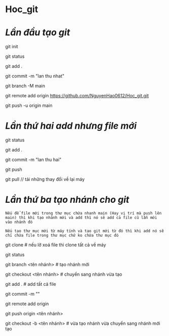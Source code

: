 # Hoc_git

# *Lần đầu tạo git*

git init

git status

git add .

git commit -m "lan thu nhat"

git branch -M main

git remote add origin https://github.com/NguyenHao0612/Hoc_git.git

git push -u origin main
 
# *Lần thứ hai add nhưng file mới*

git status

git add .
 
git commit -m "lan thu hai"

git push

git pull // tải những thay đổi về lại máy

# *Lần thứ ba tạo nhánh cho git*
`Nếu để file mới trong thư mục chứa nhanh main (Hay vị trí mà push lên main) thì khi tạo nhánh mới và add thì nó sẽ add cả file cũ lẫn mới vào nhánh đó`

`Nếu tạo thư mục mới từ máy tính và tạo git mới từ đó thì khi add nó sẽ chỉ chứa file trong thư mục chứ ko chứa thư mục đó`

git clone <link git>     # nếu lỡ xoá file thì clone tất cả về máy

git status

git branch <tên nhánh>                    # tạo nhánh mới 

git checkout <tên nhánh>                  # chuyển sang nhánh vừa tạo

git add .                                  # add tất cả file 

git commit -m "<comment>"

git remote add origin <link git>

git push origin <tên nhánh>

git checkout -b <tên nhánh>              # vừa tạo nhánh vừa chuyển sang nhánh mới tạo
